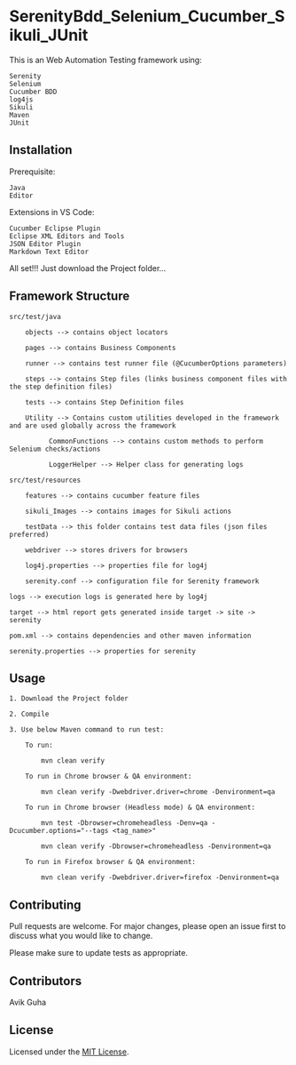 # SerenityBdd_Selenium_Cucumber_Sikuli_JUnit

This is an Web Automation Testing framework using:

	Serenity
	Selenium
	Cucumber BDD
	log4js
	Sikuli
	Maven
	JUnit

## Installation

Prerequisite:

	Java
	Editor

Extensions in VS Code:

	Cucumber Eclipse Plugin
	Eclipse XML Editors and Tools
	JSON Editor Plugin
	Markdown Text Editor

All set!!! Just download the Project folder...

## Framework Structure

	src/test/java
	
		objects --> contains object locators
		
		pages --> contains Business Components
		
		runner --> contains test runner file (@CucumberOptions parameters)
		
		steps --> contains Step files (links business component files with the step definition files)
		
		tests --> contains Step Definition files
		
		Utility --> Contains custom utilities developed in the framework and are used globally across the framework
		
		      CommonFunctions --> contains custom methods to perform Selenium checks/actions
		
		      LoggerHelper --> Helper class for generating logs
	
	src/test/resources
	
		features --> contains cucumber feature files
		
		sikuli_Images --> contains images for Sikuli actions
		
		testData --> this folder contains test data files (json files preferred)
		
		webdriver --> stores drivers for browsers
		
		log4j.properties --> properties file for log4j
		
		serenity.conf --> configuration file for Serenity framework
	
	logs --> execution logs is generated here by log4j
	
	target --> html report gets generated inside target -> site -> serenity
	
	pom.xml --> contains dependencies and other maven information
	
	serenity.properties --> properties for serenity

## Usage

	1. Download the Project folder
	
	2. Compile
	
	3. Use below Maven command to run test:
	
		To run:
		
			mvn clean verify
			
		To run in Chrome browser & QA environment:
		
			mvn clean verify -Dwebdriver.driver=chrome -Denvironment=qa
		
		To run in Chrome browser (Headless mode) & QA environment:
		
			mvn test -Dbrowser=chromeheadless -Denv=qa -Dcucumber.options="--tags <tag_name>"
			
			mvn clean verify -Dbrowser=chromeheadless -Denvironment=qa
		
		To run in Firefox browser & QA environment:
		
			mvn clean verify -Dwebdriver.driver=firefox -Denvironment=qa

## Contributing

Pull requests are welcome. For major changes, please open an issue first to discuss what you would like to change.

Please make sure to update tests as appropriate.

## Contributors

Avik Guha

## License

Licensed under the [MIT License](LICENSE).
